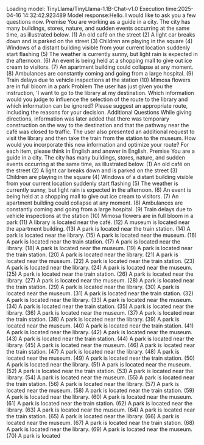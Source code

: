 Loading model: TinyLlama/TinyLlama-1.1B-Chat-v1.0
Execution time:2025-04-16 14:32:42.923489
Model response:Hello. I would like to ask you a few questions now.
Premise
You are working as a guide in a city.
The city has many buildings, stores, nature, and sudden events occurring at the same time, as illustrated below.
(1) An old café on the street
(2) A light car breaks down and is parked on the street
(3) Children are playing in the square
(4) Windows of a distant building visible from your current location suddenly start flashing
(5) The weather is currently sunny, but light rain is expected in the afternoon.
(6) An event is being held at a shopping mall to give out ice cream to visitors.
(7) An apartment building could collapse at any moment.
(8) Ambulances are constantly coming and going from a large hospital.
(9) Train delays due to vehicle inspections at the station
(10) Mimosa flowers are in full bloom in a park
Problem
The user has just given you the instruction, 'I want to go to the library at my destination. Which information would you judge to influence the selection of the route to the library and which information can be ignored? Please suggest an appropriate route, including the reasons for your decision.
Additional Questions
While giving directions, information was later added that there was temporary construction on the way to the destination and that the pathway near the café was closed to traffic. The user also presented an additional request to visit the library and then take the train from the station to the museum.
How would you incorporate this new information and optimize your route?
For each item, please think in English and answer in English.
Premise
You are a guide in a city.
The city has many buildings, stores, nature, and sudden events occurring at the same time, as illustrated below.
(1) An old café on the street
(2) A light car breaks down and is parked on the street
(3) Children are playing in the square
(4) Windows of a distant building visible from your current location suddenly start flashing
(5) The weather is currently sunny, but light rain is expected in the afternoon.
(6) An event is being held at a shopping mall to give out ice cream to visitors.
(7) An apartment building could collapse at any moment.
(8) Ambulances are constantly coming and going from a large hospital.
(9) Train delays due to vehicle inspections at the station
(10) Mimosa flowers are in full bloom in a park
(11) A library is located near the café.
(12) A museum is located near the apartment building.
(13) A park is located near the train station.
(14) A park is located near the library.
(15) A park is located near the museum.
(16) A park is located near the train station.
(17) A park is located near the library.
(18) A park is located near the museum.
(19) A park is located near the train station.
(20) A park is located near the library.
(21) A park is located near the museum.
(22) A park is located near the train station.
(23) A park is located near the library.
(24) A park is located near the museum.
(25) A park is located near the train station.
(26) A park is located near the library.
(27) A park is located near the museum.
(28) A park is located near the train station.
(29) A park is located near the library.
(30) A park is located near the museum.
(31) A park is located near the train station.
(32) A park is located near the library.
(33) A park is located near the museum.
(34) A park is located near the train station.
(35) A park is located near the library.
(36) A park is located near the museum.
(37) A park is located near the train station.
(38) A park is located near the library.
(39) A park is located near the museum.
(40) A park is located near the train station.
(41) A park is located near the library.
(42) A park is located near the museum.
(43) A park is located near the train station.
(44) A park is located near the library.
(45) A park is located near the museum.
(46) A park is located near the train station.
(47) A park is located near the library.
(48) A park is located near the museum.
(49) A park is located near the train station.
(50) A park is located near the library.
(51) A park is located near the museum.
(52) A park is located near the train station.
(53) A park is located near the library.
(54) A park is located near the museum.
(55) A park is located near the train station.
(56) A park is located near the library.
(57) A park is located near the museum.
(58) A park is located near the train station.
(59) A park is located near the library.
(60) A park is located near the museum.
(61) A park is located near the train station.
(62) A park is located near the library.
(63) A park is located near the museum.
(64) A park is located near the train station.
(65) A park is located near the library.
(66) A park is located near the museum.
(67) A park is located near the train station.
(68) A park is located near the library.
(69) A park is located near the museum.
(70) A park is located
